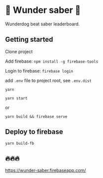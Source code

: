 # 💎 Wunder saber 💎

Wunderdog beat saber leaderboard.

## Getting started
Clone project

Add firebase:
`npm install -g firebase-tools`

Login to firebase:
`firebase login`

add `.env` file to project root, see `.env.dist`

`yarn`

`yarn start`

or

`yarn build && firebase serve`

## Deploy to firebase
`yarn build-fb`

## 🔥🔥🔥

https://wunder-saber.firebaseapp.com/
